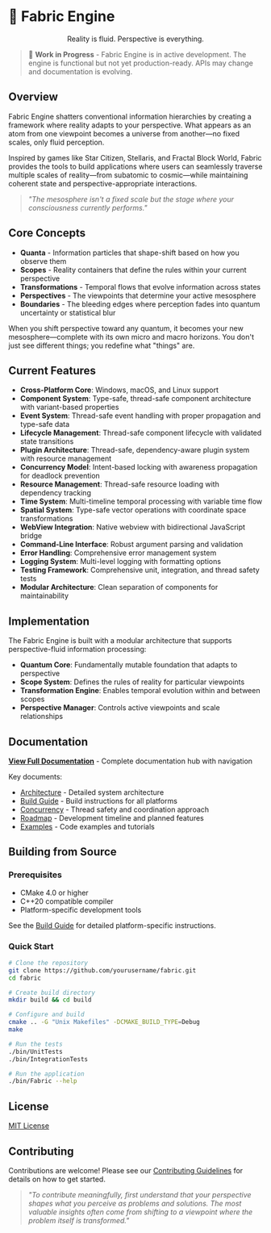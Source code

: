 # 🌌 Fabric Engine

<div align="center">
  <!-- Add logo image once available -->
  <p>Reality is fluid. Perspective is everything.</p>
</div>

> 🚧 **Work in Progress** - Fabric Engine is in active development. The engine is functional but not yet production-ready. APIs may change and documentation is evolving.

## Overview

Fabric Engine shatters conventional information hierarchies by creating a framework where reality adapts to your perspective. What appears as an atom from one viewpoint becomes a universe from another—no fixed scales, only fluid perception.

Inspired by games like Star Citizen, Stellaris, and Fractal Block World, Fabric provides the tools to build applications where users can seamlessly traverse multiple scales of reality—from subatomic to cosmic—while maintaining coherent state and perspective-appropriate interactions.

> *"The mesosphere isn't a fixed scale but the stage where your consciousness currently performs."*

## Core Concepts

- **Quanta** - Information particles that shape-shift based on how you observe them
- **Scopes** - Reality containers that define the rules within your current perspective
- **Transformations** - Temporal flows that evolve information across states
- **Perspectives** - The viewpoints that determine your active mesosphere
- **Boundaries** - The bleeding edges where perception fades into quantum uncertainty or statistical blur

When you shift perspective toward any quantum, it becomes your new mesosphere—complete with its own micro and macro horizons. You don't just see different things; you redefine what "things" are.

## Current Features

- **Cross-Platform Core**: Windows, macOS, and Linux support
- **Component System**: Type-safe, thread-safe component architecture with variant-based properties
- **Event System**: Thread-safe event handling with proper propagation and type-safe data
- **Lifecycle Management**: Thread-safe component lifecycle with validated state transitions
- **Plugin Architecture**: Thread-safe, dependency-aware plugin system with resource management
- **Concurrency Model**: Intent-based locking with awareness propagation for deadlock prevention
- **Resource Management**: Thread-safe resource loading with dependency tracking
- **Time System**: Multi-timeline temporal processing with variable time flow
- **Spatial System**: Type-safe vector operations with coordinate space transformations
- **WebView Integration**: Native webview with bidirectional JavaScript bridge
- **Command-Line Interface**: Robust argument parsing and validation
- **Error Handling**: Comprehensive error management system
- **Logging System**: Multi-level logging with formatting options
- **Testing Framework**: Comprehensive unit, integration, and thread safety tests
- **Modular Architecture**: Clean separation of components for maintainability

## Implementation

The Fabric Engine is built with a modular architecture that supports perspective-fluid information processing:

- **Quantum Core**: Fundamentally mutable foundation that adapts to perspective
- **Scope System**: Defines the rules of reality for particular viewpoints
- **Transformation Engine**: Enables temporal evolution within and between scopes
- **Perspective Manager**: Controls active viewpoints and scale relationships

## Documentation

[**View Full Documentation**](docs/DOCUMENTATION.md) - Complete documentation hub with navigation

Key documents:
- [Architecture](docs/ARCHITECTURE.md) - Detailed system architecture
- [Build Guide](docs/BUILD.md) - Build instructions for all platforms
- [Concurrency](docs/CONCURRENCY.md) - Thread safety and coordination approach
- [Roadmap](docs/ROADMAP.md) - Development timeline and planned features
- [Examples](docs/EXAMPLES.md) - Code examples and tutorials

## Building from Source

### Prerequisites
- CMake 4.0 or higher
- C++20 compatible compiler
- Platform-specific development tools

See the [Build Guide](docs/BUILD.md) for detailed platform-specific instructions.

### Quick Start

```bash
# Clone the repository
git clone https://github.com/yourusername/fabric.git
cd fabric

# Create build directory
mkdir build && cd build

# Configure and build
cmake .. -G "Unix Makefiles" -DCMAKE_BUILD_TYPE=Debug
make

# Run the tests
./bin/UnitTests
./bin/IntegrationTests

# Run the application
./bin/Fabric --help
```

## License

[MIT License](LICENSE)

## Contributing

Contributions are welcome! Please see our [Contributing Guidelines](docs/contributing.md) for details on how to get started.

> *"To contribute meaningfully, first understand that your perspective shapes what you perceive as problems and solutions. The most valuable insights often come from shifting to a viewpoint where the problem itself is transformed."*
